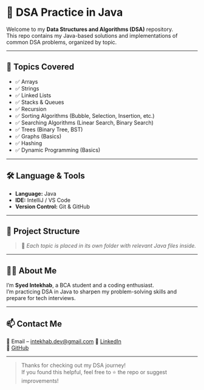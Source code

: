 # 📘 DSA Practice in Java

Welcome to my **Data Structures and Algorithms (DSA)** repository.  
This repo contains my Java-based solutions and implementations of common DSA problems, organized by topic.

---

## 📌 Topics Covered

- ✅ Arrays
- ✅ Strings
- ✅ Linked Lists
- ✅ Stacks & Queues
- ✅ Recursion
- ✅ Sorting Algorithms (Bubble, Selection, Insertion, etc.)
- ✅ Searching Algorithms (Linear Search, Binary Search)
- ✅ Trees (Binary Tree, BST)
- ✅ Graphs (Basics)
- ✅ Hashing
- ✅ Dynamic Programming (Basics)

---

## 🛠 Language & Tools

- **Language:** Java  
- **IDE:** IntelliJ / VS Code  
- **Version Control:** Git & GitHub

---

## 📂 Project Structure

> 📌 *Each topic is placed in its own folder with relevant Java files inside.*

---

## 🙋‍♂️ About Me

I’m **Syed Intekhab**, a BCA student and a coding enthusiast.  
I’m practicing DSA in Java to sharpen my problem-solving skills and prepare for tech interviews.

---

## 📫 Contact Me

📧 Email – intekhab.dev@gmail.com 
🔗 [LinkedIn](https://linkedin.com/in/your-profile)  
🐙 [GitHub](https://github.com/syed-intekhab)

---

> Thanks for checking out my DSA journey!  
> If you found this helpful, feel free to ⭐ the repo or suggest improvements!
